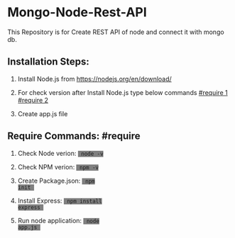 # Mongo-Node-Rest-API
This Repository is for Create REST API of node and connect it with mongo db.

<h2>Installation Steps:</h2>

   1. Install Node.js from https://nodejs.org/en/download/

   2. For check version after Install Node.js type below commands
         <a href="#require1"> #require 1 </a>
         <a href="#require2"> #require 2 </a>

   3. Create app.js file



<h2>Require Commands: #require</h2>

   1. Check Node verion: <code id="require1" style="background-color:gray"> node -v </code>

   2. Check NPM verion: <code id="require2" style="background-color:gray"> npm -v </code>

   3. Create Package.json: <code style="background-color:gray"> npm init </code>

   4. Install Express: <code style="background-color:gray"> npm install express </code>

   5. Run node application: <code style="background-color:gray"> node app.js </code>